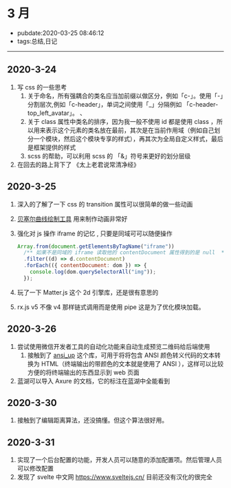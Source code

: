 # 3 月

- pubdate:2020-03-25 08:46:12
- tags:总结,日记

---

## 2020-3-24

1. 写 css 的一些思考
   1. 关于命名，所有强耦合的类名应当加前缀以做区分，例如「c-」。使用「-」分割层次,例如「c-header」，单词之间使用「\_」分隔例如 「c-header-top_left_avatar」。 、
   2. 关于 class 属性中类名的排序，因为我一般不使用 id 都是使用 class ，所以用来表示这个元素的类名放在最前，其次是在当前作用域（例如自己划分一个模块，然后这个模块专享的样式），再其次为全局自定义样式，最后是框架提供的样式
   3. scss 的帮助，可以利用 scss 的 「&」符号来更好的划分层级
2. 在回去的路上背下了 《太上老君说常清净经》

## 2020-3-25

1. 深入的了解了一下 css 的 transition 属性可以很简单的做一些动画
2. [贝塞尔曲线绘制工具](https://cubic-bezier.com/) 用来制作动画非常好
3. 强化对 js 操作 iframe 的记忆 , 只要是同域可可以随便操作

   ```javascript
   Array.from(document.getElementsByTagName("iframe"))
     /** 如果不是同域的 iframe 读取他的 contentDocument 属性得到的是 null  */
     .filter((d) => d.contentDocument)
     .forEach(({ contentDocument: dom }) => {
       console.log(dom.querySelectorAll("img"));
     });
   ```
4. 玩了一下 Matter.js 这个 2d 引擎库，还是很有意思的
5. rx.js v5 不像 v4 那样链式调用而是使用 pipe 这是为了优化模块加载。

## 2020-3-26

1. 尝试使用微信开发者工具的自动化功能来自动生成预览二维码给后端使用
   1. 接触到了 [ansi_up](https://github.com/drudru/ansi_up) 这个库，可用于将将包含 ANSI 颜色转义代码的文本转换为 HTML（终端输出的带颜色的文本就是使用了 ANSI ），这样可以比较方便的将终端输出的东西显示到 web 页面
2. 蓝湖可以导入 Axure 的文档，它的标注在蓝湖中全能看到

## 2020-3-30

1. 接触到了编辑距离算法，还没搞懂。但这个算法很好用。

## 2020-3-31

1. 实现了一个后台配置的功能，开发人员可以随意的添加配置项。然后管理人员可以修改配置
2. 发现了 svelte 中文网 https://www.sveltejs.cn/ 目前还没有汉化的很完全
